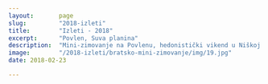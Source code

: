 ```yaml
---
layout:       page
slug:         "2018-izleti"
title:        "Izleti - 2018"
excerpt:      "Povlen, Suva planina"
description:  "Mini-zimovanje na Povlenu, hedonistički vikend u Niškoj banji"
image:        "/2018-izleti/bratsko-mini-zimovanje/img/19.jpg"
date: 2018-02-23

---
```



